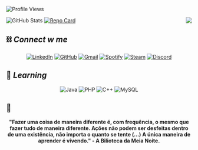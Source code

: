 
![Profile Views](https://komarev.com/ghpvc/?username=cherrytamagochi&color=blueviolet)

<img align="right" src="https://i.pinimg.com/originals/0d/10/d2/0d10d2fe48a7956a4fdc9f7251132236.gif">

<div align='justify'>

![GitHub Stats](https://github-readme-stats.vercel.app/api?username=cherrytamagochi&theme=transparent&bg_color=000&border_color=808080&show_icons=true&icon_color=808080&title_color=808080&text_color=FFF)
[![Repo Card](https://github-readme-stats.vercel.app/api/pin/?username=cherrytamagochi&repo=dio-lab-open-source&bg_color=000&border_color=808080&show_icons=true&icon_color=808080&title_color=808080&text_color=FFF)](https://github.com/cherrytamagochi/dio-lab-open-source)
</div>

## ⛓ *Connect w me*
<div align='center'>

[![LinkedIn](https://img.shields.io/badge/LinkedIn-000?style=for-the-badge&logo=linkedin&logoColor=white)](https://www.linkedin.com/in/giovannalopesdev/)
[![GitHub](https://img.shields.io/badge/GitHub-000?style=for-the-badge&logo=github&logoColor=white)](https://github.com/cherrytamagochi)
[![Gmail](https://img.shields.io/badge/Gmail-000?style=for-the-badge&logo=gmail&logoColor=white)](mailto:giovannadacostalopes@gmail.com)
[![Spotify](https://img.shields.io/badge/Spotify-000?&style=for-the-badge&logo=spotify&logoColor=white)](https://open.spotify.com/user/ad9pghehwoz7emrsc9cdug678?si=55d401aeed1c4752)
[![Steam](https://img.shields.io/badge/Steam-000000?style=for-the-badge&logo=steam&logoColor=white)](https://steamcommunity.com/profiles/76561199138346753/)
[![Discord](https://img.shields.io/badge/Discord-000?style=for-the-badge&logo=discord&logoColor=white)](https://discord.com/channels/@tamavlogs/)
</div>

## 📖 *Learning*
<div align='center'>

![Java](https://img.shields.io/badge/java-808080.svg?style=for-the-badge&logo=openjdk&logoColor=white)
![PHP](https://img.shields.io/badge/PHP-808080?style=for-the-badge&logo=php&logoColor=white)
![C++](https://img.shields.io/badge/C%2B%2B-808080?style=for-the-badge&logo=c%2B%2B&logoColor=white)
![MySQL](https://img.shields.io/badge/MySQL-808080?style=for-the-badge&logo=mysql&logoColor=white)
</div>

## 📜

<div align='center'>
    <b>"Fazer uma coisa de maneira diferente é, com frequência, o mesmo que fazer tudo de maneira diferente. Ações não podem ser desfeitas dentro de uma existência, não importa o quanto se tente (…) A única maneira de aprender é vivendo." - A Bilioteca da Meia Noite.<b>
</div><br>
